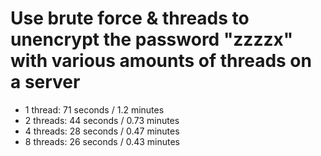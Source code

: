 # Use brute force & threads to unencrypt the password "zzzzx" with various amounts of threads on a server
- 1 thread: 71 seconds / 1.2 minutes
- 2 threads: 44 seconds / 0.73 minutes
- 4 threads: 28 seconds / 0.47 minutes
- 8 threads: 26 seconds / 0.43 minutes
